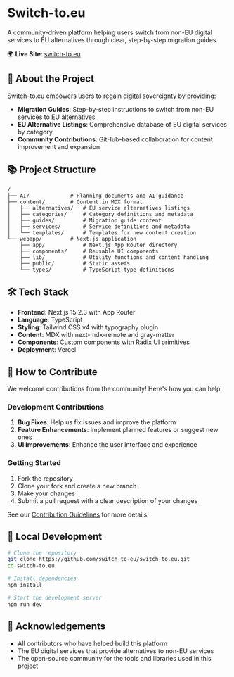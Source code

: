 # Switch-to.eu

A community-driven platform helping users switch from non-EU digital services to EU alternatives through clear, step-by-step migration guides.

🌍 **Live Site**: [switch-to.eu](https://switch-to.eu)

## 🚀 About the Project

Switch-to.eu empowers users to regain digital sovereignty by providing:

- **Migration Guides**: Step-by-step instructions to switch from non-EU services to EU alternatives
- **EU Alternative Listings**: Comprehensive database of EU digital services by category
- **Community Contributions**: GitHub-based collaboration for content improvement and expansion

## 📚 Project Structure

```
/
├── AI/             # Planning documents and AI guidance
├── content/        # Content in MDX format
│   ├── alternatives/   # EU service alternatives listings
│   ├── categories/     # Category definitions and metadata
│   ├── guides/         # Migration guide content
│   ├── services/       # Service definitions and metadata
│   └── templates/      # Templates for new content creation
└── webapp/         # Next.js application
    ├── app/            # Next.js App Router directory
    ├── components/     # Reusable UI components
    ├── lib/            # Utility functions and content handling
    ├── public/         # Static assets
    └── types/          # TypeScript type definitions
```

## 🛠️ Tech Stack

- **Frontend**: Next.js 15.2.3 with App Router
- **Language**: TypeScript
- **Styling**: Tailwind CSS v4 with typography plugin
- **Content**: MDX with next-mdx-remote and gray-matter
- **Components**: Custom components with Radix UI primitives
- **Deployment**: Vercel

## 🤝 How to Contribute

We welcome contributions from the community! Here's how you can help:


### Development Contributions

1. **Bug Fixes**: Help us fix issues and improve the platform
2. **Feature Enhancements**: Implement planned features or suggest new ones
3. **UI Improvements**: Enhance the user interface and experience

### Getting Started

1. Fork the repository
2. Clone your fork and create a new branch
3. Make your changes
4. Submit a pull request with a clear description of your changes

See our [Contribution Guidelines](./CONTRIBUTING.md) for more details.

## 🚀 Local Development

```bash
# Clone the repository
git clone https://github.com/switch-to-eu/switch-to.eu.git
cd switch-to.eu

# Install dependencies
npm install

# Start the development server
npm run dev
```

## 🙏 Acknowledgements

- All contributors who have helped build this platform
- The EU digital services that provide alternatives to non-EU services
- The open-source community for the tools and libraries used in this project